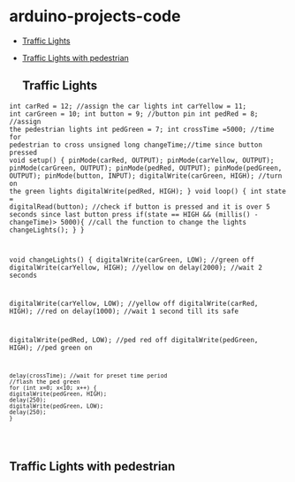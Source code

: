 # arduino-projects-code

* [Traffic Lights](#traffic-lights)
* [Traffic Lights with pedestrian](#traffic-ights-with-pedestrian)

  ## Traffic Lights

<code>int carRed = 12; //assign the car lights
	int carYellow = 11;
	int carGreen = 10;
	int button = 9; //button pin
	int pedRed = 8; //assign the pedestrian lights
	int pedGreen = 7;
	int crossTime =5000; //time for pedestrian to cross
	unsigned long changeTime;//time since button pressed
 void setup() {
	pinMode(carRed, OUTPUT);
	pinMode(carYellow, OUTPUT);
	pinMode(carGreen, OUTPUT);
	pinMode(pedRed, OUTPUT);
	pinMode(pedGreen, OUTPUT);
	pinMode(button, INPUT);
	digitalWrite(carGreen, HIGH); //turn on the green lights
	digitalWrite(pedRed, HIGH);
	}
 	void loop() {
	int state = digitalRead(button);
	//check if button is pressed and it is over 5 seconds since last button press
	if(state == HIGH && (millis() - changeTime)> 5000){
	//call the function to change the lights
	changeLights();
	}
	}

 void changeLights() {
	digitalWrite(carGreen, LOW); //green off
	digitalWrite(carYellow, HIGH); //yellow on
	delay(2000); //wait 2 seconds

 digitalWrite(carYellow, LOW); //yellow off
	digitalWrite(carRed, HIGH); //red on
	delay(1000); //wait 1 second till its safe

 digitalWrite(pedRed, LOW); //ped red off
	digitalWrite(pedGreen, HIGH); //ped green on
	
	delay(crossTime); //wait for preset time period
 	//flash the ped green
	for (int x=0; x<10; x++) {
	digitalWrite(pedGreen, HIGH);
	delay(250);
	digitalWrite(pedGreen, LOW);
	delay(250);
	}
 </code>

  ## Traffic Lights with pedestrian

 <code></code>
